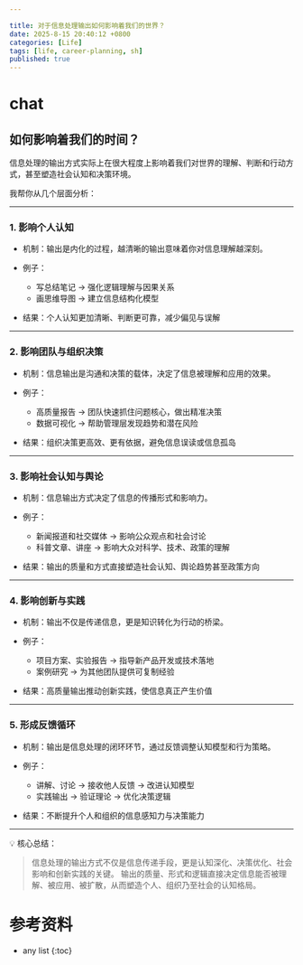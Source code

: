 ```yaml
---

title: 对于信息处理输出如何影响着我们的世界？
date: 2025-8-15 20:40:12 +0800
categories: [Life]
tags: [life, career-planning, sh]
published: true
---
```




# chat

## 如何影响着我们的时间？

信息处理的输出方式实际上在很大程度上影响着我们对世界的理解、判断和行动方式，甚至塑造社会认知和决策环境。

我帮你从几个层面分析：

---

### 1. 影响个人认知

* 机制：输出是内化的过程，越清晰的输出意味着你对信息理解越深刻。
* 例子：

  * 写总结笔记 → 强化逻辑理解与因果关系
  * 画思维导图 → 建立信息结构化模型
* 结果：个人认知更加清晰、判断更可靠，减少偏见与误解

---

### 2. 影响团队与组织决策

* 机制：信息输出是沟通和决策的载体，决定了信息被理解和应用的效果。
* 例子：

  * 高质量报告 → 团队快速抓住问题核心，做出精准决策
  * 数据可视化 → 帮助管理层发现趋势和潜在风险
* 结果：组织决策更高效、更有依据，避免信息误读或信息孤岛

---

### 3. 影响社会认知与舆论

* 机制：信息输出方式决定了信息的传播形式和影响力。
* 例子：

  * 新闻报道和社交媒体 → 影响公众观点和社会讨论
  * 科普文章、讲座 → 影响大众对科学、技术、政策的理解
* 结果：输出的质量和方式直接塑造社会认知、舆论趋势甚至政策方向

---

### 4. 影响创新与实践

* 机制：输出不仅是传递信息，更是知识转化为行动的桥梁。
* 例子：

  * 项目方案、实验报告 → 指导新产品开发或技术落地
  * 案例研究 → 为其他团队提供可复制经验
* 结果：高质量输出推动创新实践，使信息真正产生价值

---

### 5. 形成反馈循环

* 机制：输出是信息处理的闭环环节，通过反馈调整认知模型和行为策略。
* 例子：

  * 讲解、讨论 → 接收他人反馈 → 改进认知模型
  * 实践输出 → 验证理论 → 优化决策逻辑
* 结果：不断提升个人和组织的信息感知力与决策能力

---

💡 核心总结：

> 信息处理的输出方式不仅是信息传递手段，更是认知深化、决策优化、社会影响和创新实践的关键。
> 输出的质量、形式和逻辑直接决定信息能否被理解、被应用、被扩散，从而塑造个人、组织乃至社会的认知格局。


# 参考资料

* any list
{:toc}